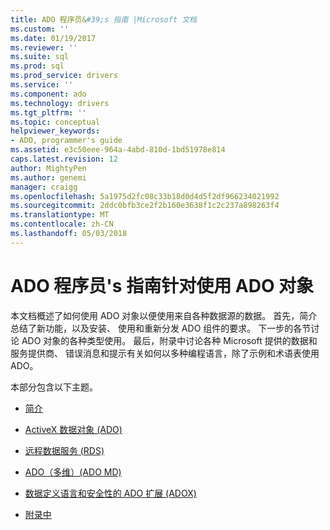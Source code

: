 ```yaml
---
title: ADO 程序员&#39;s 指南 |Microsoft 文档
ms.custom: ''
ms.date: 01/19/2017
ms.reviewer: ''
ms.suite: sql
ms.prod: sql
ms.prod_service: drivers
ms.service: ''
ms.component: ado
ms.technology: drivers
ms.tgt_pltfrm: ''
ms.topic: conceptual
helpviewer_keywords:
- ADO, programmer's guide
ms.assetid: e3c50eee-964a-4abd-810d-1bd51978e814
caps.latest.revision: 12
author: MightyPen
ms.author: genemi
manager: craigg
ms.openlocfilehash: 5a1975d2fc08c33b18d0d4d5f2df966234021992
ms.sourcegitcommit: 2ddc0bfb3ce2f2b160e3638f1c2c237a898263f4
ms.translationtype: MT
ms.contentlocale: zh-CN
ms.lasthandoff: 05/03/2018
---
```

# <a name="ado-programmer39s-guide-for-using-ado-objects"></a>ADO 程序员&#39;s 指南针对使用 ADO 对象
本文档概述了如何使用 ADO 对象以便使用来自各种数据源的数据。 首先，简介总结了新功能，以及安装、 使用和重新分发 ADO 组件的要求。 下一步的各节讨论 ADO 对象的各种类型使用。 最后，附录中讨论各种 Microsoft 提供的数据和服务提供商、 错误消息和提示有关如何以多种编程语言，除了示例和术语表使用 ADO。

 本部分包含以下主题。

-   [简介](../../ado/guide/ado-introduction.md)

-   [ActiveX 数据对象 (ADO)](../../ado/guide/data/activex-data-objects-ado.md)

-   [远程数据服务 (RDS)](../../ado/guide/remote-data-service/remote-data-service-rds.md)

-   [ADO（多维）(ADO MD)](../../ado/guide/multidimensional/ado-multidimensional-ado-md.md)

-   [数据定义语言和安全性的 ADO 扩展 (ADOX)](../../ado/guide/extensions/ado-extensions-for-data-definition-language-and-security-adox.md)

-   [附录中](../../ado/guide/appendixes/ado-appendixes.md)
